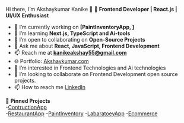 Hi there, I’m Akshaykumar Kanike 👋
🚀 **Frontend Developer | React.js | UI/UX Enthusiast**

- 🔭 I’m currently working on **[PaintInventoryApp, ]**
- 🌱 I’m learning **Next.js, TypeScript and Ai-tools**
- 🤝 I’m open to collaborating on **Open-Source Projects**
- 💬 Ask me about **React, JavaScript, Frontend Development**
- 📫 Reach me at **kanikeakshay55@gmail.com**
- 🌐 Portfolio: [Akshaykumar.com](https://i-profile-pi.vercel.app/)
- 👀 I’m interested in Frontend Technologies and Ai technologies
- 💞️ I’m looking to collaborate on Frontend Development open source projects.
- 📫 How to reach me [LinkedIn](https://www.linkedin.com/in/akshaykumar-kanike-502204228/)
  
📌 **Pinned Projects**  
-[ContructionApp](https://csitgharxpert.vercel.app/)  
-[RestaurantApp](https://demores.cs-it.in/login)
-[PaintInventory](hello)
-[LabaratoeyApp](lab)
-[Ecommerce](https://akshinxttrends.ccbp.tech/login)
 
<!---
Akshaykumar0999/Akshaykumar0999 is a ✨ special ✨ repository because its `README.md` (this file) appears on your GitHub profile.
You can click the Preview link to take a look at your changes.
--->
